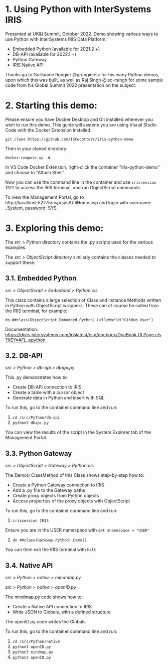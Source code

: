 # 1. Using Python with InterSystems IRIS
Presented at UK&I Summit, October 2022.
Demo showing various ways to use Python with InterSystems IRIS Data Platform:
* Embedded Python (available for 2021.2 +)
* DB-API (available for 2022.1 +)
* Python Gateway
* IRIS Native API

Thanks go to Guillaume Rongier @grongierisc for his many Python demos, upon which this was built, as well as Raj Singh @isc-rsingh for some sample code from his Global Summit 2022 presentation on the subject.

# 2. Starting this demo:
Please ensure you have Docker Desktop and Git installed wherever you wish to run this demo. This guide will assume you are using Visual Studio Code with the Docker Extension installed.

``` git clone https://github.com/ISCecotterr/iris-python-demo ```

Then in your cloned directory:

``` docker-compose up -d ```

In VS Code Docker Extension, right-click the container "iris-python-demo" and choose to "Attach Shell".

Now you can use the command line in the container and use ```irissession IRIS``` to access the IRIS terminal, and run ObjectScript commands.

To view the Management Portal, go to http://localhost:52775/csp/sys/UtilHome.csp and login with username: _System, password: SYS

# 3. Exploring this demo:
The *src > Python* directory contains the .py scripts used for the various examples.

The *src > ObjectScript* directory similarly contains the classes needed to support these.

## 3.1. Embedded Python
*src > ObjectScript > Embedded > Python.cls*

This class contains a large selection of Class and Instance Methods written in Python with ObjectScript wrappers. These can of course be called from the IRIS terminal, for example:

```do ##class(ObjectScript.Embedded.Python).HelloWorld("GitHub User")```

Documentation: https://docs.intersystems.com/irislatest/csp/docbook/DocBook.UI.Page.cls?KEY=AFL_epython 

## 3.2. DB-API
*src > Python > db-api > dbapi.py*

This .py demonstrates how to:
* Create DB-API connection to IRIS
* Create a table with a cursor object
* Generate data in Python and insert with SQL

To run this, go to the container command line and run:
1. ```cd /src/Python/db-api```
2. ```python3 dbapi.py```

You can view the results of the script in the System Explorer tab of the Management Portal.

## 3.3. Python Gateway
*src > ObjectScript > Gateway > Python.cls*

The Demo() ClassMethod of this Class shows step-by-step how to:
* Create a Python Gateway connection to IRIS
* Add a .py file to the Gateway paths
* Create proxy objects from Python objects
* Access properties of the proxy objects with ObjectScript

To run this, go to the container command line and run:
1. ```irissession IRIS```

Ensure you are in the USER namespace with ```set $namespace = "USER"```

2. ```do ##class(Gateway.Python).Demo()```

You can then exit the IRIS terminal with ```halt```

## 3.4. Native API
*src > Python > native > mindmap.py*

*src > Python > native > openID.py*

The mindmap.py code shows how to:
* Create a Native API connection to IRIS
* Write JSON to Globals, with a defined structure

The openID.py code writes the Globals.

To run this, go to the container command line and run:
1. ```cd /src/Python/native```
2. ```python3 openID.py```
3. ```python3 mindmap.py```
4. ```python3 openID.py```